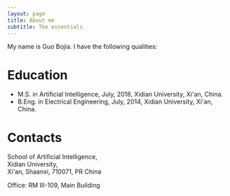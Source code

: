 ```yaml
---
layout: page
title: About me
subtitle: The essentials
---
```


My name is Guo Bojia. I have the following qualities:


Education
=========

- M.S. in Artificial Intelligence, July, 2018, Xidian University, Xi'an, China.
- B.Eng. in Electrical Engineering, July, 2014, Xidian University, Xi'an, China.

<!-- Employment
==========

- 2017/11 -- now, Associate Professor, School of Artificial Intelligence, Xidian University, Xi'an, PR China.
- 2008/07 -- 2017/10, Associate Professor, School of Electronic Engineering, Xidian University, Xi'an, PR China.
- 2013/12 -- 2015/12, Research Fellow, Moscow Institute of Physics and Technology, Moscow, Russia.
- 2007/03-2008/06, Lecturer, School of Electronic Engineering, Xidian University, Xi'an, PR China.

Projects
========

- 2016/01 -- 2019/12, Visual Saliency Analysis for Binocular and Motion Images under the Framework of Solving Inverse Problem, funded by National Natural Science Foundation of China.
- 2009/01 -- 2011/12, Tracking and Motion Analysis of Articulated Objects based on Manifold Learning, funded by National Natural Science Foundation of China.

Research Interests
==================

- Human visual system
  - Mechanism and computational modeling (e.g., saliency estimation)
  - Geometry perception
  - Bio-inspired visual recognition
- Machine Learning and Data Science
  - Deep Learning
  - Evolutionary Automatic Maching Learning
  - Reinforcement Learning
  - Power Prediction for New Energy
  - Knowledge Discovery
- Image and video understanding
  - Image representation (e.g. sparse coding, autoencoder, bag-of-words)
  - Motion estimation, analysis, and applications
  - Articulated objects tracking
  - Screen Contents Understanding
  - Visual Surveillance
- Optimization and applications -->

Contacts
========
<!-- PO Box 134\# <br> 邮政信箱 post office -->
School of Artificial Intelligence,<br>
Xidian University,<br>
Xi'an, Shaanxi, 710071, PR China

Office: RM III-109, Main Building
